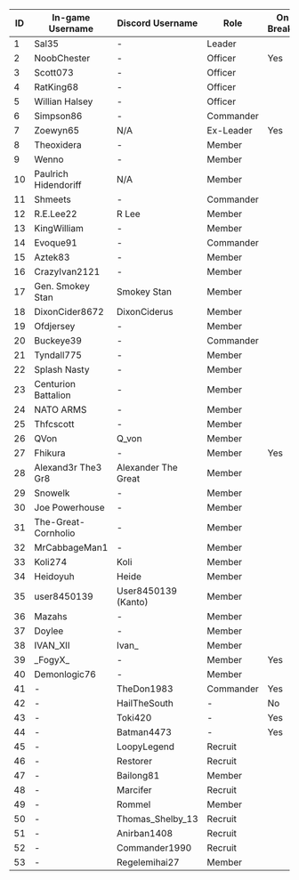  ID |   In-game Username   |  Discord Username  |   Role   | On Break? |
----|----------------------|--------------------|----------|-----------|
1   |Sal35                 |-                   |Leader    |           |
2   |NoobChester           |-                   |Officer   |Yes        |
3   |Scott073              |-                   |Officer   |           |
4   |RatKing68             |-                   |Officer   |           |
5   |Willian Halsey        |-                   |Officer   |           |
6   |Simpson86             |-                   |Commander |           |
7   |Zoewyn65              |N/A                 |Ex-Leader |Yes        |
8   |Theoxidera            |-                   |Member    |           |
9   |Wenno                 |-                   |Member    |           |
10  |Paulrich Hidendoriff  |N/A                 |Member    |           |
11  |Shmeets               |-                   |Commander |           |
12  |R.E.Lee22             |R Lee               |Member    |           |
13  |KingWilliam           |-                   |Member    |           |
14  |Evoque91              |-                   |Commander |           |
15  |Aztek83               |-                   |Member    |           |
16  |CrazyIvan2121         |-                   |Member    |           |
17  |Gen. Smokey Stan      |Smokey Stan         |Member    |           |
18  |DixonCider8672        |DixonCiderus        |Member    |           |
19  |Ofdjersey             |-                   |Member    |           |
20  |Buckeye39             |-                   |Commander |           |
21  |Tyndall775            |-                   |Member    |           |
22  |Splash Nasty          |-                   |Member    |           |
23  |Centurion Battalion   |-                   |Member    |           |
24  |NATO ARMS             |-                   |Member    |           |
25  |Thfcscott             |-                   |Member    |           |
26  |QVon                  |Q_von               |Member    |           |
27  |Fhikura               |-                   |Member    |Yes        |
28  |Alexand3r The3 Gr8    |Alexander The Great |Member    |           |
29  |Snowelk               |-                   |Member    |           |
30  |Joe Powerhouse        |-                   |Member    |           |
31  |The-Great-Cornholio   |-                   |Member    |           |
32  |MrCabbageMan1         |-                   |Member    |           |
33  |Koli274               |Koli                |Member    |           |
34  |Heidoyuh              |Heide               |Member    |           |
35  |user8450139           |User8450139 (Kanto) |Member    |           |
36  |Mazahs                |-                   |Member    |           |
37  |Doylee                |-                   |Member    |           |
38  |IVAN_XII              |Ivan_               |Member    |           |
39  |\_FogyX_              |-                   |Member    |Yes        |
40  |Demonlogic76          |-                   |Member    |           |
41  |-                     |TheDon1983          |Commander |Yes        |
42  |-                     |HailTheSouth        |-         |No       |
43  |-                     |Toki420             |-         |Yes        |
44  |-                     |Batman4473          |-         |Yes        |
45  |-                     |LoopyLegend         |Recruit   |           |
46  |-                     |Restorer            |Recruit   |           |
47  |-                     |Bailong81           |Member    |           |
48  |-                     |Marcifer            |Recruit   |           |
49  |-                     |Rommel              |Member    |           |
50  |-                     |Thomas_Shelby_13    |Recruit   |           |
51  |-                     |Anirban1408         |Recruit   |           |
52  |-                     |Commander1990       |Recruit   |           |
53  |-                     |Regelemihai27       |Member    |           |
